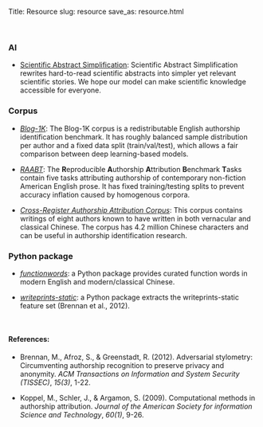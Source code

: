 Title: Resource
slug: resource
save_as: resource.html

<br>

### AI
- [Scientific Abstract Simplification](https://huggingface.co/haining/scientific_abstract_simplification): Scientific Abstract Simplification rewrites hard-to-read scientific abstracts into simpler yet relevant scientific stories. We hope our model can make scientific knowledge accessible for everyone.  


### Corpus

- [*Blog-1K*](https://zenodo.org/record/7455623#.Y5-v9uxAphG): The Blog-1K corpus is a redistributable English authorship identification benchmark. It has roughly balanced sample distribution per author and a fixed data split (train/val/test), which allows a fair comparison between deep learning-based models. 

- [*RAABT*](https://zenodo.org/record/5213898#.YRxwLNNAphE): The **R**eproducible **A**uthorship **A**ttribution **B**enchmark **T**asks contain five tasks attributing authorship of contemporary non-fiction American English prose.
It has fixed training/testing splits to prevent accuracy inflation caused by homogenous corpora.

- [*Cross-Register Authorship Attribution Corpus*](https://zenodo.org/record/5513043): This corpus contains writings of eight authors known to have written in both vernacular and classical Chinese. The corpus has 4.2 million Chinese characters and can be useful in authorship identification research.


### Python package

- [*functionwords*](https://pypi.org/project/functionwords/): a Python package provides curated function words in modern English and modern/classical Chinese.

- [*writeprints-static*](https://pypi.org/project/writeprints-static/): a Python package extracts the writeprints-static feature set (Brennan et al., 2012).


<!-- ### APP

- [*Visual DTA*](https://visual-dta.herokuapp.com/): a scientific tool visualizes the structure of topic flow within a conversation.
The `dev 0.0.5` version is online for testing. This project is under the supervision of [Prof. Susan Herring](https://info.sice.indiana.edu/~herring/). -->

<br>

#### References:

- Brennan, M., Afroz, S., & Greenstadt, R. (2012). Adversarial stylometry: Circumventing authorship recognition to
    preserve privacy and anonymity. *ACM Transactions on Information and System Security (TISSEC)*, *15(3)*, 1-22.

- Koppel, M., Schler, J., & Argamon, S. (2009). Computational methods in authorship attribution. *Journal of the 
    American Society for information Science and Technology*, *60(1)*, 9-26.

